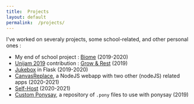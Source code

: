 ```yaml
---
title:  Projects
layout: default
permalink:  /projects/
---
```


I've worked on severaly projects, some school-related, and other personal ones :

  * My end of school project : [Biome](/projects/biome/) (2019-2020)
  * [Unijam 2019](https://itch.io/jam/unijam2019) contribution : [Grow & Rest](/projects/grow-and-rest) (2019)
  * [Jukebox](https://github.com/matthias4217/jukebox-ultra-nrv) in Flask (2019-2020)
  * [CanvasReplace](/projects/canvas-replace/), a NodeJS webapp with two other (nodeJS) related apps (2020-2021)
  * [Self-Host](/projects/self-host/) (2020-2021)
  * [Custom Ponysay](/projects/custom-ponysay/), a repository of `.pony` files to use with ponysay (2019)
